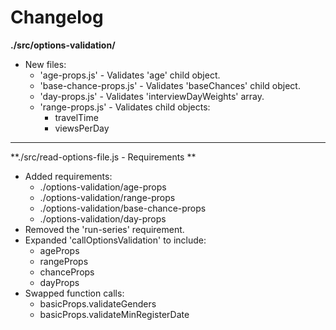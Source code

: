 # Changelog

**./src/options-validation/**
* New files:
	* 'age-props.js' - Validates 'age' child object.
	* 'base-chance-props.js' - Validates 'baseChances' child object.
	* 'day-props.js' - Validates 'interviewDayWeights' array.
	* 'range-props.js' - Validates child objects:
		* travelTime
		* viewsPerDay

---

**./src/read-options-file.js - Requirements **
* Added requirements:
	* ./options-validation/age-props
	* ./options-validation/range-props
	* ./options-validation/base-chance-props
	* ./options-validation/day-props
* Removed the 'run-series' requirement.
* Expanded 'callOptionsValidation' to include:
	* ageProps
	* rangeProps
	* chanceProps
	* dayProps
* Swapped function calls:
	* basicProps.validateGenders
	* basicProps.validateMinRegisterDate
